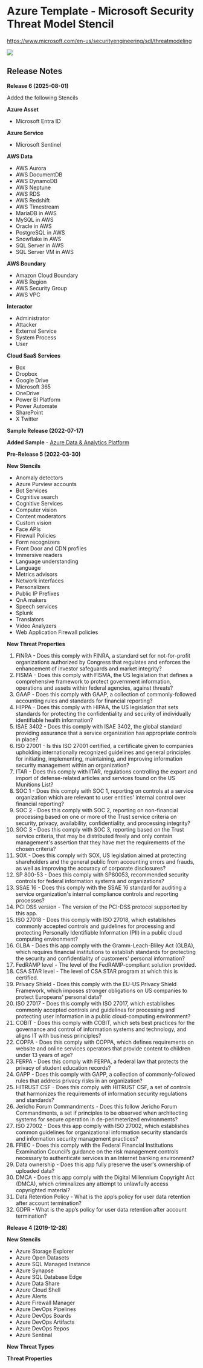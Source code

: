 
# Azure Template - Microsoft Security Threat Model Stencil #
https://www.microsoft.com/en-us/securityengineering/sdl/threatmodeling

![](https://i.imgur.com/M6o7wJT.png)

## Release Notes ##

**Release 6 (2025-08-01)**

Added the following Stencils

**Azure Asset**
- Microsoft Entra ID

**Azure Service**
- Microsoft Sentinel

**AWS Data**
- AWS Aurora
- AWS DocumentDB
- AWS DynamoDB
- AWS Neptune
- AWS RDS
- AWS Redshift
- AWS Timestream
- MariaDB in AWS
- MySQL in AWS
- Oracle in AWS
- PostgreSQL in AWS
- Snowflake in AWS
- SQL Server in AWS
- SQL Server VM in AWS

**AWS Boundary**
- Amazon Cloud Boundary
- AWS Region
- AWS Security Group
- AWS VPC

**Interactor**
- Administrator
- Attacker
- External Service
- System Process
- User

**Cloud SaaS Services**
- Box
- Dropbox
- Google Drive
- Microsoft 365
- OneDrive
- Power BI Platform
- Power Automate
- SharePoint
- X Twitter

**Sample Release (2022-07-17)**

**Added Sample** - [Azure Data & Analytics Platform](https://github.com/AzureArchitecture/threat-model-templates/tree/master/Samples) 

**Pre-Release 5 (2022-03-30)**

**New Stencils**
- Anomaly detectors
- Azure Purview accounts
- Bot Services
- Cognitive search
- Cognitive Services
- Computer vision
- Content moderators
- Custom vision
- Face APIs
- Firewall Policies
- Form recognizers
- Front Door and CDN profiles
- Immersive readers
- Language understanding
- Language
- Metrics advisors
- Network interfaces
- Personalizers
- Public IP Prefixes
- QnA makers
- Speech services
- Splunk
- Translators
- Video Analyzers
- Web Application Firewall policies

**New Threat Properties**
1. FINRA - Does this comply with FINRA, a standard set for not-for-profit organizations authorized by Congress that regulates and enforces the enhancement of investor safeguards and market integrity?
1. FISMA -  Does this comply with FISMA, the US legislation that defines a comprehensive framework to protect government information, operations and assets within federal agencies, against threats?
1. GAAP - Does this comply with GAAP, a collection of commonly-followed accounting rules and standards for financial reporting?
1. HIPPA - Does this comply with HIPAA, the US legislation that sets standards for protecting the confidentiality and security of individually identifiable health information?
1. ISAE 3402 - Does this comply with ISAE 3402, the global standard providing assurance that a service organization has appropriate controls in place?
1. ISO 27001 - Is this ISO 27001 certified, a certificate given to companies upholding internationally recognized guidelines and general principles for initiating, implementing, maintaining, and improving information security management within an organization?
1. ITAR - Does this comply with ITAR, regulations controlling the export and import of defense-related articles and services found on the US Munitions List?
1. SOC 1 - Does this comply with SOC 1, reporting on controls at a service organization which are relevant to user entities' internal control over financial reporting?
1. SOC 2 - Does this comply with SOC 2, reporting on non-financial processing based on one or more of the Trust service criteria on security, privacy, availability, confidentiality, and processing integrity?
1. SOC 3 -  Does this comply with SOC 3, reporting based on the Trust service criteria, that may be distributed freely and only contain management's assertion that they have met the requirements of the chosen criteria?
1. SOX - Does this comply with SOX, US legislation aimed at protecting shareholders and the general public from accounting errors and frauds, as well as improving the accuracy of corporate disclosures?
1. SP 800-53 -  Does this comply with SP80053, recommended security controls for federal information systems and organizations?
1. SSAE 16 - Does this comply with the SSAE 16 standard for auditing a service organization's internal compliance controls and reporting processes?
1. PCI DSS version - The version of the PCI-DSS protocol supported by this app.
1. ISO 27018 - Does this comply with ISO 27018, which establishes commonly accepted controls and guidelines for processing and protecting Personally Identifiable Information (PII) in a public cloud computing environment?
1. GLBA - Does this app comply with the Gramm-Leach-Bliley Act (GLBA), which requires financial institutions to establish standards for protecting the security and confidentiality of customers' personal information?
1. FedRAMP level - The level of the FedRAMP-compliant solution provided.
1. CSA STAR level - The level of CSA STAR program at which this is certified.
1. Privacy Shield - Does this comply with the EU-US Privacy Shield Framework, which imposes stronger obligations on US companies to protect Europeans' personal data?
1. ISO 27017 - Does this comply with ISO 27017, which establishes commonly accepted controls and guidelines for processing and protecting user information in a public cloud-computing environment?
1. COBIT - Does this comply with COBIT, which sets best practices for the governance and control of information systems and technology, and aligns IT with business principles?
1. COPPA - Does this comply with COPPA, which defines requirements on website and online services operators that provide content to children under 13 years of age?
1. FERPA - Does this comply with FERPA, a federal law that protects the privacy of student education records?
1. GAPP -  Does this comply with GAPP, a collection of commonly-followed rules that address privacy risks in an organization?
1. HITRUST CSF - Does this comply with HITRUST CSF, a set of controls that harmonizes the requirements of information security regulations and standards?
1. Jericho Forum Commandments - Does this follow Jericho Forum Commandments, a set if principles to be observed when architecting systems for secure operation in de-perimeterized environments?
1. ISO 27002 -  Does this app comply with ISO 27002, which establishes common guidelines for organizational information security standards and information security management practices?
1. FFIEC - Does this comply with the Federal Financial Institutions Examination Council’s guidance on the risk management controls necessary to authenticate services in an Internet banking environment?
1. Data ownership -  Does this app fully preserve the user's ownership of uploaded data?
1. DMCA - Does this app comply with the Digital Millennium Copyright Act (DMCA), which criminalizes any attempt to unlawfully access copyrighted material?
1. Data Retention Policy - What is the app’s policy for user data retention after account termination?
1. GDPR - What is the app’s policy for user data retention after account termination?



**Release 4 (2019-12-28)**

**New Stencils**
- Azure Storage Explorer
- Azure Open Datasets
- Azure SQL Managed Instance
- Azure Synapse
- Azure SQL Database Edge
- Azure Data Share
- Azure Cloud Shell
- Azure Alerts
- Azure Firewall Manager
- Azure DevOps Pipelines
- Azure DevOps Boards
- Azure DevOps Artifacts
- Azure DevOps Repos
- Azure Sentinal

**New Threat Types**

**Threat Properties**
